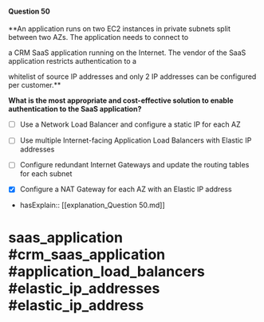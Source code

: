 #### Question  50

**An application runs on two EC2 instances in private subnets split between two AZs. The application needs to connect to

a CRM SaaS application running on the Internet. The vendor of the SaaS application restricts authentication to a

whitelist of source IP addresses and only 2 IP addresses can be configured per customer.**

**What is the most appropriate and cost-effective solution to enable authentication to the SaaS application?**

- [ ] Use a Network Load Balancer and configure a static IP for each AZ

- [ ] Use multiple Internet-facing Application Load Balancers with Elastic IP addresses

- [ ] Configure redundant Internet Gateways and update the routing tables for each subnet

- [x] Configure a NAT Gateway for each AZ with an Elastic IP address

- hasExplain:: [[explanation_Question  50.md]]

# saas_application #crm_saas_application #application_load_balancers #elastic_ip_addresses #elastic_ip_address
